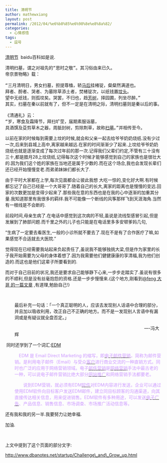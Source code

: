```yaml
---
title: 清明节
author: mathewxiang
layout: post
permalink: /2012/04/%e6%b8%85%e6%98%8e%e8%8a%82/
categories:
  - 心情感悟
tags:
  - 逗号
---
```

[清明节][1]  baidu百科如是说.

<pre>清明扫墓，谓之对祖先的“思时之敬”。其习俗由来已久。
帝京景物略》载：

“三月清明日，男女扫墓，担提尊榼，轿<a href="http://baike.baidu.com/view/1501238.htm" target="_blank">马后</a>挂楮锭，粲粲然满道也。
拜者、酹者、哭者、为墓除草添土者，焚楮锭次，以纸钱置<a href="http://baike.baidu.com/view/1146756.htm" target="_blank">坟头</a>。
望中无纸钱，则孤坟矣。哭罢，不归也，趋<a href="http://baike.baidu.com/view/3271112.htm" target="_blank">芳树</a>，择园圃，列坐尽醉。”
其实，扫墓在秦以前就有了，但不一定是在清明之际，清明扫墓则是秦以后的事。到唐朝才开始盛行。

《清通礼》云：
“岁，寒食及霜降节，拜扫圹茔，届期素服诣墓，
具酒馔及芟剪草木之器，周胝封树，剪除荆草，故称<a href="http://baike.baidu.com/view/21088.htm" target="_blank">扫墓</a>。”并相传至今。</pre>

以前在家的时候每到需要上坟的时候,就会和父亲一起去给爷爷奶奶烧纸.没有少过一次,后来到县城上高中,离家越来越远.在家的时间渐渐少了起来.上坟给爷爷奶奶烧纸也就是逐渐变成了每次过年前的那一次.记得我们父辈们约定,不管有三十没有三十,都是腊月28上坟烧纸,记得每次这个时候才能够感觉到自己的家族也是很壮大的.因为我们这个姓的家族在当地还是属于少数的.而在这个场合,我也会发现长辈们还已经开始慢慢变老.而弟弟妹妹们都长大了.<!--more-->

由于平时大家都在上学,每次见面都会让彼此我想 大吃一惊的,变化好大啊.有时候都忘记了自己已经是一个大哥哥了.随着自己的长大,离家的距离也是慢慢的变远.回家的次数更加是变得少起来了.那些我在意的东西也是在我的心中逐渐的加重其分量.我知道那里有我很多的羁绊.我不可能像一个断线的风筝那样飞到天涯海角.当然有一根线是不会断的.

前段时间,母亲生病了.在电话中感觉到这次病的不轻,虽说是流线型感冒引起,但是发展到了肺部问题.而千里之外的儿子也只能是在电话里多多安顿爹妈几句,

“生病了一定要去看医生,一般的小诊所就不要去了.现在不是有了合作医疗了嘛,如果感觉不合适就去大医院.”

觉得现在已经需要我站起来负起责任了,虽说我不能够独挑大梁,但是作为家里的长子我开始需要为父母的身体着想了.因为我需要他们健健康康的享清福,我为他们创造的.而这也是他们这辈子所要看到的.

而对于自己目前的状况,我还是要求自己能够静下心来,一步步走踏实了.虽说有很多的不顺利,但是没有丝毫抱怨的资格.还是一步步慢慢来.{这个地方,刚看到[@feng 大哥 的一篇文章][2] ,有道理,勉励自己!}

 

<p style="padding-left: 30px;">
  最后补充一句话：「一个真正聪明的人，应该去发现别人话语中合理的部分，并且加以吸收利用，改正自己不正确的地方。而不是一发现别人言语中有漏洞或是有疑议就全盘否定。」
</p>

<p style="padding-left: 30px;">
                                                                                                            —-冯大辉
</p>

 同时还学到了一个词汇:[EDM][3]

<p style="padding-left: 30px;">
  <span style="color: #cc99ff;">　EDM 是 Email Direct Marketing 的缩写，即<a href="http://baike.baidu.com/view/1296246.htm" target="_blank"><span style="color: #cc99ff;">电子邮件营销</span></a>，简称为邮件营销。是利用电子邮件（Email）与受众<a href="http://baike.baidu.com/view/88584.htm" target="_blank"><span style="color: #cc99ff;">客户</span></a>进行商业交流的一种直销方式。同时也广泛的应用于网络营销领域。电子<a href="http://baike.baidu.com/view/708461.htm" target="_blank"><span style="color: #cc99ff;">邮件营销</span></a>是<a href="http://baike.baidu.com/view/5422.htm" target="_blank"><span style="color: #cc99ff;">网络营销</span></a>手法中最古老的一种，可以说电子邮件营销比绝大部分<a href="http://baike.baidu.com/view/4882.htm" target="_blank"><span style="color: #cc99ff;">网站推广</span></a>和网络营销手法都要老。</span>
</p>

<div style="padding-left: 30px;">
</div>

<p style="padding-left: 30px;">
  <span style="color: #cc99ff;">　　说到EDM营销，就必须有EDM<a href="http://baike.baidu.com/view/37.htm" target="_blank"><span style="color: #cc99ff;">软件</span></a>对EDM内容进行发送，企业可以通过使用EDM软件向目标客户发送EDM邮件，建立同目标顾客的沟通渠道，向其直接传达相关信息，用来促进销售。EDM软件有多种用途，可以发送<a href="http://baike.baidu.com/view/5043097.htm" target="_blank"><span style="color: #cc99ff;">电子广告</span></a>、产品信息、销售信息、市场调查、市场推广活动信息等。</span>
</p>

还有我和我的另一半.我要努力让她幸福.

加油.

 

上文中提到了这个页面的部分文字:

http://www.dbanotes.net/startup/Challenge\_and\_Grow_up.html

 [1]: http://baike.baidu.com/view/3148.htm?fr=ala0_1_1
 [2]: http://www.dbanotes.net/startup/Challenge_and_Grow_up.html
 [3]: http://baike.baidu.com/view/1212416.htm#1